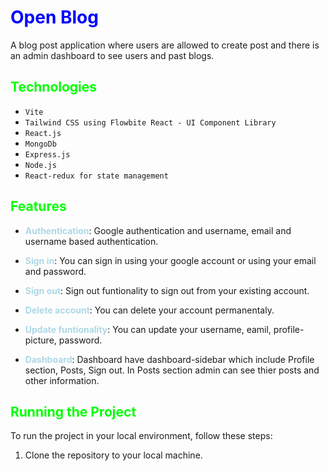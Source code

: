 #  <span style="color:blue;">Open Blog </span>

A blog post application where users are allowed to create post and there is an admin dashboard to see users and past blogs.

##  <span style="color:00ff00;">Technologies</span>

- `Vite`
- `Tailwind CSS using Flowbite React - UI Component Library`
- `React.js`
- `MongoDb`
- `Express.js`
- `Node.js`
- `React-redux for state management`

 

## <span style="color:00ff00;">Features</span>

- **<span style='color:lightblue'>Authentication</span>**: Google authentication and username, email and username based authentication.


- **<span style='color:lightblue'>Sign in</span>**: You can sign in using your google account or using your email and password.

- **<span style='color:lightblue'>Sign out</span>**: Sign out funtionality to sign out from your existing account.

- **<span style='color:lightblue'>Delete account</span>**: You can delete your account permanentaly.

- **<span style='color:lightblue'>Update funtionality</span>**: You can update your username, eamil, profile-picture, password.

- **<span style='color:lightblue'>Dashboard</span>**: Dashboard have dashboard-sidebar which include Profile section, Posts, Sign out. In Posts section admin can see thier posts and other information.


## <span style="color:00ff00;">Running the Project</span> 

To run the project in your local environment, follow these steps:

1. Clone the repository to your local machine.
